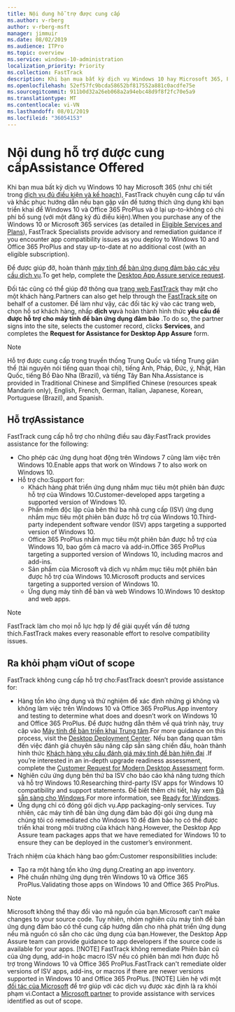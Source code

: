 ```yaml
---
title: Nội dung hỗ trợ được cung cấp
ms.author: v-rberg
author: v-rberg-msft
manager: jimmuir
ms.date: 08/02/2019
ms.audience: ITPro
ms.topic: overview
ms.service: windows-10-administration
localization_priority: Priority
ms.collection: FastTrack
description: Khi bạn mua bất kỳ dịch vụ Windows 10 hay Microsoft 365, FastTrack chuyên cung cấp tư vấn và khắc phục hướng dẫn triển khai để Windows 10 và Office 365 ProPlus và ở lại up-to-không có chi phí bổ sung (với một đăng ký đủ điều kiện).
ms.openlocfilehash: 52ef57fc9bcda58652bf817552a881c0acdfe75e
ms.sourcegitcommit: 911b0d32a26eb068a2a94ebc48d9f8f2fc70e5a9
ms.translationtype: MT
ms.contentlocale: vi-VN
ms.lasthandoff: 08/01/2019
ms.locfileid: "36054153"
---
```

# <a name="assistance-offered"></a><span data-ttu-id="43e37-103">Nội dung hỗ trợ được cung cấp</span><span class="sxs-lookup"><span data-stu-id="43e37-103">Assistance Offered</span></span>  

<span data-ttu-id="43e37-104">Khi bạn mua bất kỳ dịch vụ Windows 10 hay Microsoft 365 (như chi tiết trong [dịch vụ đủ điều kiện và kế hoạch](M365-eligible-services-and-plans.md)), FastTrack chuyên cung cấp tư vấn và khắc phục hướng dẫn nếu bạn gặp vấn đề tương thích ứng dụng khi bạn triển khai để Windows 10 và Office 365 ProPlus và ở lại up-to-không có chi phí bổ sung (với một đăng ký đủ điều kiện).</span><span class="sxs-lookup"><span data-stu-id="43e37-104">When you purchase any of the Windows 10 or Microsoft 365 services (as detailed in [Eligible Services and Plans](M365-eligible-services-and-plans.md)), FastTrack Specialists provide advisory and remediation guidance if you encounter app compatibility issues as you deploy to Windows 10 and Office 365 ProPlus and stay up-to-date at no additional cost (with an eligible subscription).</span></span>

<span data-ttu-id="43e37-105">Để được giúp đỡ, hoàn thành [máy tính để bàn ứng dụng đảm bảo các yêu cầu dịch vụ](https://go.microsoft.com/fwlink/?linkid=2022721).</span><span class="sxs-lookup"><span data-stu-id="43e37-105">To get help, complete the [Desktop App Assure service request](https://go.microsoft.com/fwlink/?linkid=2022721).</span></span>

<span data-ttu-id="43e37-106">Đối tác cũng có thể giúp đỡ thông qua [trang web FastTrack](https://go.microsoft.com/fwlink/?linkid=780698) thay mặt cho một khách hàng.</span><span class="sxs-lookup"><span data-stu-id="43e37-106">Partners can also get help through the [FastTrack site](https://go.microsoft.com/fwlink/?linkid=780698) on behalf of a customer.</span></span> <span data-ttu-id="43e37-107">Để làm như vậy, các đối tác ký vào các trang web, chọn hồ sơ khách hàng, nhấp **dịch vụ**và hoàn thành hình thức **yêu cầu để được hỗ trợ cho máy tính để bàn ứng dụng đảm bảo** .</span><span class="sxs-lookup"><span data-stu-id="43e37-107">To do so, the partner signs into the site, selects the customer record, clicks **Services**, and completes the **Request for Assistance for Desktop App Assure** form.</span></span>

> [!NOTE]
> <span data-ttu-id="43e37-108">Hỗ trợ được cung cấp trong truyền thống Trung Quốc và tiếng Trung giản thể (tài nguyên nói tiếng quan thoại chỉ), tiếng Anh, Pháp, Đức, ý, Nhật, Hàn Quốc, tiếng Bồ Đào Nha (Brazil), và tiếng Tây Ban Nha.</span><span class="sxs-lookup"><span data-stu-id="43e37-108">Assistance is provided in Traditional Chinese and Simplified Chinese (resources speak Mandarin only), English, French, German, Italian, Japanese, Korean, Portuguese (Brazil), and Spanish.</span></span> 

## <a name="assistance"></a><span data-ttu-id="43e37-109">Hỗ trợ</span><span class="sxs-lookup"><span data-stu-id="43e37-109">Assistance</span></span>

<span data-ttu-id="43e37-110">FastTrack cung cấp hỗ trợ cho những điều sau đây:</span><span class="sxs-lookup"><span data-stu-id="43e37-110">FastTrack provides assistance for the following:</span></span>
- <span data-ttu-id="43e37-111">Cho phép các ứng dụng hoạt động trên Windows 7 cũng làm việc trên Windows 10.</span><span class="sxs-lookup"><span data-stu-id="43e37-111">Enable apps that work on Windows 7 to also work on Windows 10.</span></span>
- <span data-ttu-id="43e37-112">Hỗ trợ cho:</span><span class="sxs-lookup"><span data-stu-id="43e37-112">Support for:</span></span>
    - <span data-ttu-id="43e37-113">Khách hàng phát triển ứng dụng nhắm mục tiêu một phiên bản được hỗ trợ của Windows 10.</span><span class="sxs-lookup"><span data-stu-id="43e37-113">Customer-developed apps targeting a supported version of Windows 10.</span></span>
    - <span data-ttu-id="43e37-114">Phần mềm độc lập của bên thứ ba nhà cung cấp (ISV) ứng dụng nhắm mục tiêu một phiên bản được hỗ trợ của Windows 10.</span><span class="sxs-lookup"><span data-stu-id="43e37-114">Third-party independent software vendor (ISV) apps targeting a supported version of Windows 10.</span></span>
    - <span data-ttu-id="43e37-115">Office 365 ProPlus nhắm mục tiêu một phiên bản được hỗ trợ của Windows 10, bao gồm cả macro và add-in.</span><span class="sxs-lookup"><span data-stu-id="43e37-115">Office 365 ProPlus targeting a supported version of Windows 10, including macros and add-ins.</span></span>
    - <span data-ttu-id="43e37-116">Sản phẩm của Microsoft và dịch vụ nhắm mục tiêu một phiên bản được hỗ trợ của Windows 10.</span><span class="sxs-lookup"><span data-stu-id="43e37-116">Microsoft products and services targeting a supported version of Windows 10.</span></span>
    - <span data-ttu-id="43e37-117">Ứng dụng máy tính để bàn và web Windows 10.</span><span class="sxs-lookup"><span data-stu-id="43e37-117">Windows 10 desktop and web apps.</span></span>
> [!NOTE]
> <span data-ttu-id="43e37-118">FastTrack làm cho mọi nỗ lực hợp lý để giải quyết vấn đề tương thích.</span><span class="sxs-lookup"><span data-stu-id="43e37-118">FastTrack makes every reasonable effort to resolve compatibility issues.</span></span> 

## <a name="out-of-scope"></a><span data-ttu-id="43e37-119">Ra khỏi phạm vi</span><span class="sxs-lookup"><span data-stu-id="43e37-119">Out of scope</span></span>

<span data-ttu-id="43e37-120">FastTrack không cung cấp hỗ trợ cho:</span><span class="sxs-lookup"><span data-stu-id="43e37-120">FastTrack doesn’t provide assistance for:</span></span>
- <span data-ttu-id="43e37-121">Hàng tồn kho ứng dụng và thử nghiệm để xác định những gì không và không làm việc trên Windows 10 và Office 365 ProPlus.</span><span class="sxs-lookup"><span data-stu-id="43e37-121">App inventory and testing to determine what does and doesn’t work on Windows 10 and Office 365 ProPlus.</span></span> <span data-ttu-id="43e37-122">Để được hướng dẫn thêm về quá trình này, truy cập vào [Máy tính để bàn triển khai Trung tâm](https://go.microsoft.com/fwlink/?linkid=2080140).</span><span class="sxs-lookup"><span data-stu-id="43e37-122">For more guidance on this process, visit the [Desktop Deployment Center](https://go.microsoft.com/fwlink/?linkid=2080140).</span></span> <span data-ttu-id="43e37-123">Nếu bạn đang quan tâm đến việc đánh giá chuyên sâu nâng cấp sẵn sàng chiến đấu, hoàn thành hình thức [Khách hàng yêu cầu đánh giá máy tính để bàn hiện đại](https://go.microsoft.com/fwlink/?linkid=2053818) .</span><span class="sxs-lookup"><span data-stu-id="43e37-123">If you’re interested in an in-depth upgrade readiness assessment, complete the [Customer Request for Modern Desktop Assessment](https://go.microsoft.com/fwlink/?linkid=2053818) form.</span></span>
- <span data-ttu-id="43e37-124">Nghiên cứu ứng dụng bên thứ ba ISV cho báo cáo khả năng tương thích và hỗ trợ Windows 10.</span><span class="sxs-lookup"><span data-stu-id="43e37-124">Researching third-party ISV apps for Windows 10 compatibility and support statements.</span></span> <span data-ttu-id="43e37-125">Để biết thêm chi tiết, hãy xem [Đã sẵn sàng cho Windows](https://go.microsoft.com/fwlink/?linkid=2054580).</span><span class="sxs-lookup"><span data-stu-id="43e37-125">For more information, see [Ready for Windows](https://go.microsoft.com/fwlink/?linkid=2054580).</span></span>
- <span data-ttu-id="43e37-126">Ứng dụng chỉ có đóng gói dịch vụ.</span><span class="sxs-lookup"><span data-stu-id="43e37-126">App packaging-only services.</span></span> <span data-ttu-id="43e37-127">Tuy nhiên, các máy tính để bàn ứng dụng đảm bảo đội gói ứng dụng mà chúng tôi có remediated cho Windows 10 để đảm bảo họ có thể được triển khai trong môi trường của khách hàng.</span><span class="sxs-lookup"><span data-stu-id="43e37-127">However, the Desktop App Assure team packages apps that we have remediated for Windows 10 to ensure they can be deployed in the customer’s environment.</span></span>

<span data-ttu-id="43e37-128">Trách nhiệm của khách hàng bao gồm:</span><span class="sxs-lookup"><span data-stu-id="43e37-128">Customer responsibilities include:</span></span>
- <span data-ttu-id="43e37-129">Tạo ra một hàng tồn kho ứng dụng.</span><span class="sxs-lookup"><span data-stu-id="43e37-129">Creating an app inventory.</span></span>
- <span data-ttu-id="43e37-130">Phê chuẩn những ứng dụng trên Windows 10 và Office 365 ProPlus.</span><span class="sxs-lookup"><span data-stu-id="43e37-130">Validating those apps on Windows 10 and Office 365 ProPlus.</span></span>
> [!NOTE]
> <span data-ttu-id="43e37-131">Microsoft không thể thay đổi vào mã nguồn của bạn.</span><span class="sxs-lookup"><span data-stu-id="43e37-131">Microsoft can’t make changes to your source code.</span></span> <span data-ttu-id="43e37-132">Tuy nhiên, nhóm nghiên cứu máy tính để bàn ứng dụng đảm bảo có thể cung cấp hướng dẫn cho nhà phát triển ứng dụng nếu mã nguồn có sẵn cho các ứng dụng của bạn.</span><span class="sxs-lookup"><span data-stu-id="43e37-132">However, the Desktop App Assure team can provide guidance to app developers if the source code is available for your apps.</span></span>
> [!NOTE]
> <span data-ttu-id="43e37-133">FastTrack không remediate Phiên bản cũ của ứng dụng, add-in hoặc macro ISV nếu có phiên bản mới hơn được hỗ trợ trong Windows 10 và Office 365 ProPlus.</span><span class="sxs-lookup"><span data-stu-id="43e37-133">FastTrack can't remediate older versions of ISV apps, add-ins, or macros if there are newer versions supported in Windows 10 and Office 365 ProPlus.</span></span>
> [!NOTE]
> <span data-ttu-id="43e37-134">Liên hệ với một [đối tác của Microsoft](https://go.microsoft.com/fwlink/?linkid=2080150) để trợ giúp với các dịch vụ được xác định là ra khỏi phạm vi.</span><span class="sxs-lookup"><span data-stu-id="43e37-134">Contact a [Microsoft partner](https://go.microsoft.com/fwlink/?linkid=2080150) to provide assistance with services identified as out of scope.</span></span>
